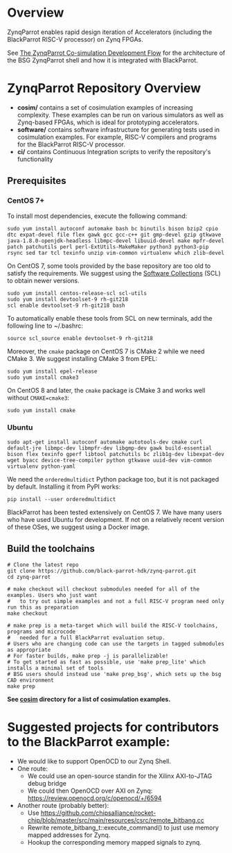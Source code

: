 # Overview

ZynqParrot enables rapid design iteration of Accelerators (including the BlackParrot RISC-V processor) on Zynq FPGAs.

See [The ZynqParrot Co-simulation Development Flow](https://docs.google.com/document/d/1mBLb9BgQSIv25p59MPj0a4c-TfvwlfqXeuFlZFBVzAY/edit) for the architecture of the BSG ZynqParrot shell and how it is integrated with BlackParrot.

# ZynqParrot Repository Overview
- **cosim/** contains a set of cosimulation examples of increasing complexity. These examples can be
  run on various simulators as well as Zynq-based FPGAs, which is ideal for prototyping accelerators.
- **software/** contains software infrastructure for generating tests used in cosimulation
  examples. For example, RISC-V compilers and programs for the BlackParrot RISC-V processor.
- **ci/** contains Continuous Integration scripts to verify the repository's functionality

## Prerequisites

### CentOS 7+

To install most dependencies, execute the following command:

    sudo yum install autoconf automake bash bc binutils bison bzip2 cpio dtc expat-devel file flex gawk gcc gcc-c++ git gmp-devel gzip gtkwave java-1.8.0-openjdk-headless libmpc-devel libuuid-devel make mpfr-devel patch patchutils perl perl-ExtUtils-MakeMaker python3 python3-pip rsync sed tar tcl texinfo unzip vim-common virtualenv which zlib-devel

On CentOS 7, some tools provided by the base repository are too old to satisfy the requirements.
We suggest using the [Software Collections](https://wiki.centos.org/AdditionalResources/Repositories/SCL)
(SCL) to obtain newer versions.

    sudo yum install centos-release-scl scl-utils
    sudo yum install devtoolset-9 rh-git218
    scl enable devtoolset-9 rh-git218 bash

To automatically enable these tools from SCL on new terminals, add the following line to ~/.bashrc:

    source scl_source enable devtoolset-9 rh-git218

Moreover, the `cmake` package on CentOS 7 is CMake 2 while we need CMake 3. We suggest installing CMake 3 from EPEL:

    sudo yum install epel-release
    sudo yum install cmake3

On CentOS 8 and later, the `cmake` package is CMake 3 and works well without `CMAKE=cmake3`:

    sudo yum install cmake

### Ubuntu

    sudo apt-get install autoconf automake autotools-dev cmake curl default-jre libmpc-dev libmpfr-dev libgmp-dev gawk build-essential bison flex texinfo gperf libtool patchutils bc zlib1g-dev libexpat-dev wget byacc device-tree-compiler python gtkwave uuid-dev vim-common virtualenv python-yaml

We need the `orderedmultidict` Python package too, but it is not packaged by default. Installing it from PyPI works:

    pip install --user orderedmultidict

BlackParrot has been tested extensively on CentOS 7. We have many users who have used Ubuntu for
development. If not on a relatively recent version of these OSes, we suggest using a
Docker image.

## Build the toolchains

    # Clone the latest repo
    git clone https://github.com/black-parrot-hdk/zynq-parrot.git
    cd zynq-parrot

    # make checkout will checkout submodules needed for all of the examples. Users who just want
    #   to try out simple examples and not a full RISC-V program need only run this as preparation
    make checkout

    # make prep is a meta-target which will build the RISC-V toolchains, programs and microcode
    #   needed for a full BlackParrot evaluation setup.
    # Users who are changing code can use the targets in tagged submodules as appropriate
    # For faster builds, make prep -j is parallelizable!
    # To get started as fast as possible, use 'make prep_lite' which installs a minimal set of tools
    # BSG users should instead use 'make prep_bsg', which sets up the bsg CAD environment
    make prep

**See [cosim](https://github.com/black-parrot-hdk/zynq-parrot/tree/master/cosim) directory for a
list of cosimulation examples.**

# Suggested projects for contributors to the BlackParrot example:

- We would like to support OpenOCD to our Zynq Shell. 
- One route:
  - We could use an open-source standin for the Xilinx AXI-to-JTAG debug bridge
  - We could then OpenOCD over AXI on Zynq: https://review.openocd.org/c/openocd/+/6594
- Another route (probably better):
  - Use https://github.com/chipsalliance/rocket-chip/blob/master/src/main/resources/csrc/remote_bitbang.cc
  - Rewrite remote_bitbang_t::execute_command() to just use memory mapped addresses for Zynq.
  - Hookup the corresponding memory mapped signals to zynq.

